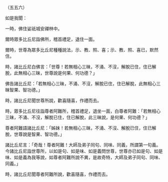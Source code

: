 （五五六）

如是我聞：

一時，佛住娑祇城安禪林中。

爾時眾多比丘尼詣佛所，稽首禮足，退住一面。

爾時，世尊為眾多比丘尼種種說法，示、教、照、喜；示、教、照、喜已，默然住。

時，諸比丘尼白佛言：「世尊！若無相心三昧，不涌、不沒，解脫已住，住已解脫，此無相心三昧，世尊說是何果、何功德？」

佛告諸比丘尼：「若無相心三昧，不涌、不沒，解脫已住，住已解脫，此無相心三昧智果、智功德。」

時，諸比丘尼聞世尊所說，歡喜隨喜，作禮而去。

時，眾多比丘尼往詣尊者阿難所，稽首禮足，退坐一面，白尊者阿難：「若無相心三昧，不涌、不沒，解脫已住，住已解脫，此三昧說，是何果、何功德？」

尊者阿難語諸比丘尼：「姊妹！若無相心三昧，不涌、不沒、解脫已住，住已解脫，世尊說是智果、智功德。」

諸比丘尼言：「奇哉！尊者阿難！大師及弟子同句、同味、同義，所謂第一句義。今諸比丘尼詣世尊所，以如是句、如是味、如是義問世尊，世尊亦已如是句、如是味、如是義為我等說，如尊者阿難所說不異，是故奇特，大師及弟子同句、同味、同義。」

時，諸比丘尼聞尊者阿難所說，歡喜隨喜，作禮而去。





